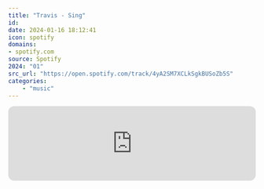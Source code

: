 ```yaml
---
title: "Travis - Sing"
id: 
date: 2024-01-16 18:12:41
icon: spotify
domains:
- spotify.com
source: Spotify
2024: "01"
src_url: "https://open.spotify.com/track/4yA2SM7XCLkSgkBUSoZb5S"
categories:
    - "music"
---
```

<iframe style="border-radius: 12px" width="100%" height="152" title="Spotify Embed: Sing" frameborder="0" allowfullscreen allow="autoplay; clipboard-write; encrypted-media; fullscreen; picture-in-picture" loading="lazy" src="https://open.spotify.com/embed/track/4yA2SM7XCLkSgkBUSoZb5S?utm_source=oembed"></iframe>
